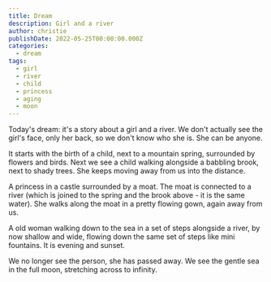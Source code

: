 ```yaml
---
title: Dream
description: Girl and a river
author: christie
publishDate: 2022-05-25T00:00:00.000Z
categories:
  - dream
tags:
  - girl
  - river
  - child
  - princess
  - aging
  - moon
---
```


Today's dream: it's a story about a girl and a river. We don't actually see the girl's face, only her back, so we don't know who she is. She can be anyone.

It starts with the birth of a child, next to a mountain spring, surrounded by flowers and birds.
Next we see a child walking alongside a babbling brook, next to shady trees. She keeps moving away from us into the distance.

A princess in a castle surrounded by a moat. The moat is connected to a river (which is joined to the spring and the brook above - it is the same water). She walks along the moat in a pretty flowing gown, again away from us.

A old woman walking down to the sea in a set of steps alongside a river, by now shallow and wide, flowing down the same set of steps like mini fountains. It is evening and sunset.

We no longer see the person, she has passed away. We see the gentle sea in the full moon, stretching across to infinity.
